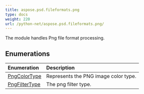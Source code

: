 ```yaml
---
title: aspose.psd.fileformats.png
type: docs
weight: 220
url: /python-net/aspose.psd.fileformats.png/
---
```



The module handles Png file format processing.

## **Enumerations**
| **Enumeration** | **Description** |
| :- | :- |
| [PngColorType](/psd/python-net/aspose.psd.fileformats.png/pngcolortype/) | Represents the PNG image color type. |
| [PngFilterType](/psd/python-net/aspose.psd.fileformats.png/pngfiltertype/) | The png filter type. |
